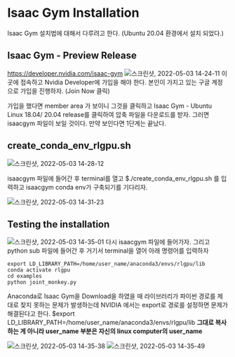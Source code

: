 # Isaac Gym Installation

Isaac Gym 설치법에 대해서 다루려고 한다. (Ubuntu 20.04 환경에서 설치 되었다.)

## Isaac Gym - Preview Release

https://developer.nvidia.com/isaac-gym 
![스크린샷, 2022-05-03 14-24-11](https://user-images.githubusercontent.com/96813784/166407834-acc2517b-29ed-4842-b19d-43d047ecb59e.png)
이곳에 접속하고 Nvidia Developer에 가입을 해야 한다. 본인이 가지고 있는 구글 계정으로 가입을 진행하자. (Join Now 클릭)

가입을 했다면 member area 가 보이니 그것을 클릭하고 Isaac Gym - Ubuntu Linux 18.04/ 20.04 release를 클릭하여 압축 파일을 다운로드를 받자.
그러면 isaacgym 파일이 보일 것이다. 만약 보인다면 1단계는 끝났다.


##  create_conda_env_rlgpu.sh

![스크린샷, 2022-05-03 14-28-12](https://user-images.githubusercontent.com/96813784/166408133-6058607d-57cd-4543-abc8-09ab6ba06e8a.png)

isaacgym 파일에 들어간 후 terminal를 열고 $./create_conda_env_rlgpu.sh 를 입력하고 isaacgym conda env가 구축되기를 기다리자.

![스크린샷, 2022-05-03 14-31-23](https://user-images.githubusercontent.com/96813784/166408298-20c6d7fb-8505-4408-bf71-0055902a3be3.png)

## Testing the installation


![스크린샷, 2022-05-03 14-35-01](https://user-images.githubusercontent.com/96813784/166408601-5f65a419-dfb6-41ef-bfbf-8110e7aa246f.png)
다시 isaacgym 파일에 들어가자. 그리고 python sub 파일에 들어간 후 거기서 terminal을 열어 아래 명령어를 입력하자
```
export LD_LIBRARY_PATH=/home/user_name/anaconda3/envs/rlgpu/lib
conda activate rlgpu
cd examples
python joint_monkey.py
```
Anaconda로 Isaac Gym을 Download을 하였을 때 라이브러리가 파이썬 경로를 제대로 찾지 못하는 문제가 발생하는데 NVIDIA 에서는 export로 경로를 설정하면 문제가 해결된다고 한다. $export LD_LIBRARY_PATH=/home/user_name/anaconda3/envs/rlgpu/lib  **그대로 복사하는 게 아니라 user_name 부분은 자신의 linux computer의 user_name**

![스크린샷, 2022-05-03 14-35-38](https://user-images.githubusercontent.com/96813784/166408604-f5f489a9-f789-45c5-b8d4-97421519bf7f.png)
![스크린샷, 2022-05-03 14-35-49](https://user-images.githubusercontent.com/96813784/166408607-9df9b47a-a40b-4719-b264-edb7f482abb0.png)
